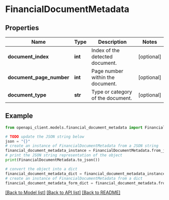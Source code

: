 # FinancialDocumentMetadata


## Properties

Name | Type | Description | Notes
------------ | ------------- | ------------- | -------------
**document_index** | **int** | Index of the detected document. | [optional] 
**document_page_number** | **int** | Page number within the document. | [optional] 
**document_type** | **str** | Type or category of the document. | [optional] 

## Example

```python
from openapi_client.models.financial_document_metadata import FinancialDocumentMetadata

# TODO update the JSON string below
json = "{}"
# create an instance of FinancialDocumentMetadata from a JSON string
financial_document_metadata_instance = FinancialDocumentMetadata.from_json(json)
# print the JSON string representation of the object
print(FinancialDocumentMetadata.to_json())

# convert the object into a dict
financial_document_metadata_dict = financial_document_metadata_instance.to_dict()
# create an instance of FinancialDocumentMetadata from a dict
financial_document_metadata_form_dict = financial_document_metadata.from_dict(financial_document_metadata_dict)
```
[[Back to Model list]](../README.md#documentation-for-models) [[Back to API list]](../README.md#documentation-for-api-endpoints) [[Back to README]](../README.md)


